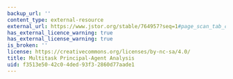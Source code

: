 ```yaml
---
backup_url: ''
content_type: external-resource
external_url: https://www.jstor.org/stable/764957?seq=1#page_scan_tab_contents
has_external_licence_warning: true
has_external_license_warning: true
is_broken: ''
license: https://creativecommons.org/licenses/by-nc-sa/4.0/
title: Multitask Principal-Agent Analysis
uid: f3513e50-42c0-4ded-93f3-2860d77aade1
---
```

